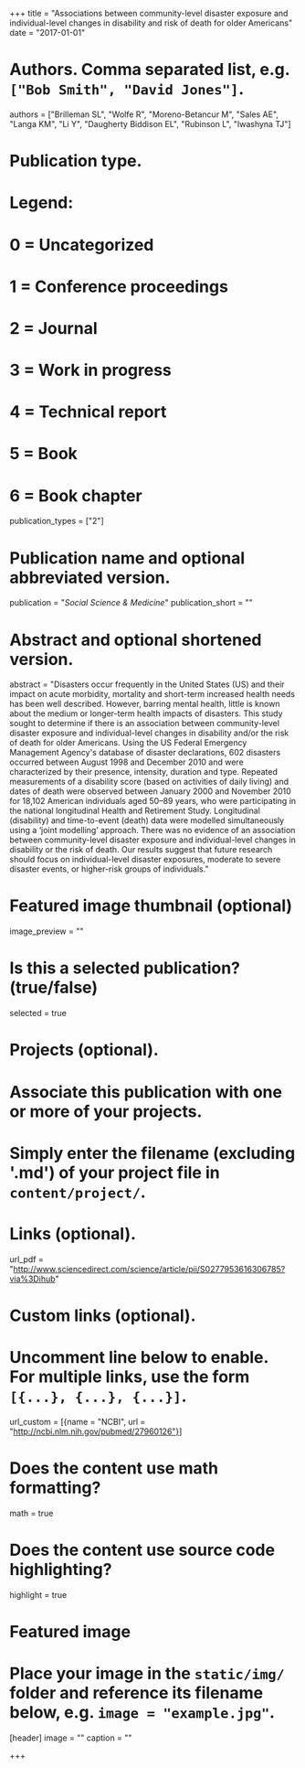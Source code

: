 +++
title = "Associations between community-level disaster exposure and individual-level changes in disability and risk of death for older Americans"
date = "2017-01-01"

# Authors. Comma separated list, e.g. `["Bob Smith", "David Jones"]`.
authors = ["Brilleman SL",  "Wolfe R",  "Moreno-Betancur M",  "Sales AE",  "Langa KM",  "Li Y",  "Daugherty Biddison EL",  "Rubinson L",  "Iwashyna TJ"]

# Publication type.
# Legend:
# 0 = Uncategorized
# 1 = Conference proceedings
# 2 = Journal
# 3 = Work in progress
# 4 = Technical report
# 5 = Book
# 6 = Book chapter
publication_types = ["2"]

# Publication name and optional abbreviated version.
publication = "*Social Science & Medicine*"
publication_short = ""

# Abstract and optional shortened version.
abstract = "Disasters occur frequently in the United States (US) and their impact on acute morbidity, mortality and short-term increased health needs has been well described. However, barring mental health, little is known about the medium or longer-term health impacts of disasters. This study sought to determine if there is an association between community-level disaster exposure and individual-level changes in disability and/or the risk of death for older Americans. Using the US Federal Emergency Management Agency's database of disaster declarations, 602 disasters occurred between August 1998 and December 2010 and were characterized by their presence, intensity, duration and type. Repeated measurements of a disability score (based on activities of daily living) and dates of death were observed between January 2000 and November 2010 for 18,102 American individuals aged 50–89 years, who were participating in the national longitudinal Health and Retirement Study. Longitudinal (disability) and time-to-event (death) data were modelled simultaneously using a ‘joint modelling’ approach. There was no evidence of an association between community-level disaster exposure and individual-level changes in disability or the risk of death. Our results suggest that future research should focus on individual-level disaster exposures, moderate to severe disaster events, or higher-risk groups of individuals."

# Featured image thumbnail (optional)
image_preview = ""

# Is this a selected publication? (true/false)
selected = true

# Projects (optional).
#   Associate this publication with one or more of your projects.
#   Simply enter the filename (excluding '.md') of your project file in `content/project/`.

# Links (optional).
url_pdf = "http://www.sciencedirect.com/science/article/pii/S0277953616306785?via%3Dihub"

# Custom links (optional).
#   Uncomment line below to enable. For multiple links, use the form `[{...}, {...}, {...}]`.
url_custom = [{name = "NCBI", url = "http://ncbi.nlm.nih.gov/pubmed/27960126"}]

# Does the content use math formatting?
math = true

# Does the content use source code highlighting?
highlight = true

# Featured image
# Place your image in the `static/img/` folder and reference its filename below, e.g. `image = "example.jpg"`.
[header]
image = ""
caption = ""

+++

